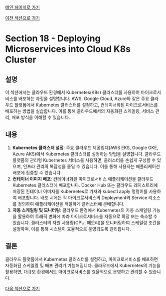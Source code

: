 [메인 페이지로 가기](main.md)

[이전 섹션으로 가기](section_17.md)

# Section 18 - Deploying Microservices into Cloud K8s Cluster

## 설명
이 섹션에서는 클라우드 환경에서 Kubernetes(K8s) 클러스터를 사용하여 마이크로서비스를 배포하는 과정을 설명합니다. AWS, Google Cloud, Azure와 같은 주요 클라우드 플랫폼에서 Kubernetes 클러스터를 설정하고, 컨테이너화된 마이크로서비스를 배포하는 방법을 실습합니다. 이를 통해 클라우드에서의 자동화된 스케일링, 서비스 관리, 배포 방식을 이해할 수 있습니다.

## 내용
 1. **Kubernetes 클러스터 설정**: 주요 클라우드 제공업체(AWS EKS, Google GKE, Azure AKS)에서 Kubernetes 클러스터를 설정하는 방법을 설명합니다. 클라우드 플랫폼의 관리형 Kubernetes 서비스를 사용하면, 클러스터를 손쉽게 구성할 수 있으며, 인프라 관리의 복잡성을 줄일 수 있습니다. 이를 통해 사용자는 애플리케이션 배포에 집중할 수 있습니다.
 2. **컨테이너 이미지 배포**: 컨테이너화된 마이크로서비스 애플리케이션을 클라우드 Kubernetes 클러스터에 배포합니다. Docker Hub 또는 클라우드 레지스트리에 저장된 컨테이너 이미지를 Kubernetes로 가져와 kubectl apply 명령어를 사용하여 배포합니다. 배포 시에는 각 마이크로서비스의 Deployment와 Service 리소스를 정의하여 애플리케이션을 적절하게 클러스터에 분배합니다.
 3. **자동 스케일링 및 모니터링**: 클라우드 환경에서 Kubernetes의 자동 스케일링 기능을 활용하여 트래픽 변화에 따라 마이크로서비스를 자동으로 확장 또는 축소할 수 있습니다. 클러스터의 자원 사용량(CPU, 메모리)을 모니터링하여 스케일링 조건을 설정하며, 이를 통해 시스템이 효율적으로 운영되도록 관리합니다.

## 결론
클라우드 플랫폼에서 Kubernetes 클러스터를 설정하고, 마이크로서비스를 배포하면 자동화된 스케일링 및 배포 관리가 가능해집니다. 클라우드에서 Kubernetes의 기능을 활용하면, 대규모 환경에서도 마이크로서비스를 효율적으로 운영하고 관리할 수 있습니다.

[다음 섹션으로 가기](section_19.md)
